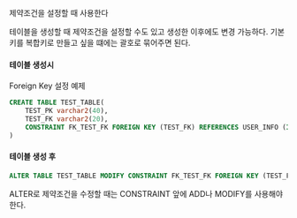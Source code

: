 제약조건을 설정할 때 사용한다

테이블을 생성할 때 제약조건을 설정할 수도 있고 생성한 이후에도 변경 가능하다.
기본키를 복합키로 만들고 싶을 떄에는 괄호로 묶어주면 된다.


#### 테이블 생성시
Foreign Key 설정 예제
```SQL
CREATE TABLE TEST_TABLE(  
    TEST_PK varchar2(40),  
    TEST_FK varchar2(20),  
    CONSTRAINT FK_TEST_FK FOREIGN KEY (TEST_FK) REFERENCES USER_INFO (ID)  
)
```

#### 테이블 생성 후
```SQL
ALTER TABLE TEST_TABLE MODIFY CONSTRAINT FK_TEST_FK FOREIGN KEY (TEST_FK) REFERENCES USER_INFO (ID);
```
ALTER로 제약조건을 수정할 때는
CONSTRAINT 앞에 ADD나 MODIFY를 사용해야한다.